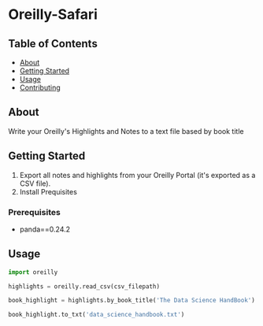 # Oreilly-Safari

## Table of Contents

- [About](#about)
- [Getting Started](#getting_started)
- [Usage](#usage)
- [Contributing](../CONTRIBUTING.md)

## About <a name = "about"></a>

Write your Oreilly's Highlights and Notes to a text file based by book title

## Getting Started <a name = "getting_started"></a>

1) Export all notes and highlights from your Oreilly Portal (it's exported as a CSV file).
2) Install Prequisites

### Prerequisites

- panda==0.24.2

## Usage <a name = "usage"></a>

```python
import oreilly

highlights = oreilly.read_csv(csv_filepath)

book_highlight = highlights.by_book_title('The Data Science HandBook')

book_highlight.to_txt('data_science_handbook.txt')
```
